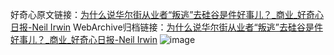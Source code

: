 好奇心原文链接：[为什么说华尔街从业者“叛逃”去硅谷是件好事儿？_商业_好奇心日报-Neil Irwin](https://www.qdaily.com/articles/7804.html)
WebArchive归档链接：[为什么说华尔街从业者“叛逃”去硅谷是件好事儿？_商业_好奇心日报-Neil Irwin](http://web.archive.org/web/20190623172914/https://www.qdaily.com/articles/7804.html)
![image](http://ww3.sinaimg.cn/large/007d5XDply1g3x0yqusrqj30u03pr7wh)